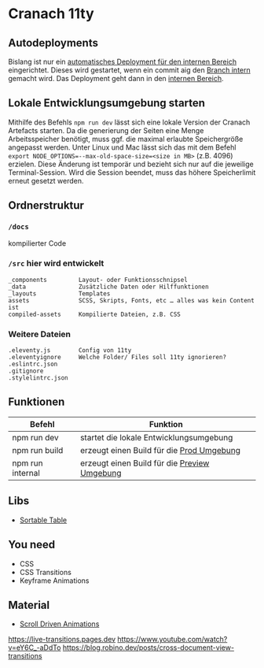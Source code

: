 # Cranach 11ty

## Autodeployments
Bislang ist nur ein [automatisches Deployment für den internen Bereich](https://github.com/lucascranach/cranach-artefacts/actions) eingerichtet. Dieses wird gestartet, wenn ein commit aig den [Branch intern](https://github.com/lucascranach/cranach-artefacts/tree/intern) gemacht wird. Das Deployment geht dann in den [internen Bereich](http://lucascranach.org/intern/).

## Lokale Entwicklungsumgebung starten

Mithilfe des Befehls `npm run dev` lässt sich eine lokale Version der Cranach Artefacts starten. Da die generierung der Seiten eine Menge Arbeitsspeicher benötigt, muss ggf. die maximal erlaubte Speichergröße angepasst werden. Unter Linux und Mac lässt sich das mit dem Befehl `export NODE_OPTIONS=--max-old-space-size=<size in MB>` (z.B. 4096) erzielen. Diese Änderung ist temporär und bezieht sich nur auf die jeweilige Terminal-Session. Wird die Session beendet, muss das höhere Speicherlimit erneut gesetzt werden.

## Ordnerstruktur

### `/docs`
kompilierter Code


### `/src` hier wird entwickelt

```
_components         Layout- oder Funktionsschnipsel
_data               Zusätzliche Daten oder Hilffunktionen
_layouts            Templates
assets              SCSS, Skripts, Fonts, etc … alles was kein Content ist
compiled-assets     Kompilierte Dateien, z.B. CSS
```

### Weitere Dateien
```
.eleventy.js        Config von 11ty
.eleventyignore     Welche Folder/ Files soll 11ty ignorieren?
.eslintrc.json      
.gitignore          
.stylelintrc.json   
```

## Funktionen

| Befehl    | Funktion |
| -------- | ------- |
| npm run dev  | startet die lokale Entwicklungsumgebung    |
| npm run build | erzeugt einen Build für die [Prod Umgebung](https://lucascranach.org/de/search/)     |
| npm run internal    | erzeugt einen Build für die [Preview Umgebung](https://lucascranach.org/de/intern/search/)    |


## Libs 

- [Sortable Table](https://github.com/tofsjonas/sortable)

## You need
- CSS 
- CSS Transitions
- Keyframe Animations

## Material
- [Scroll Driven Animations](https://scroll-driven-animations.style/)

https://live-transitions.pages.dev
https://www.youtube.com/watch?v=eY6C_-aDdTo
https://blog.robino.dev/posts/cross-document-view-transitions